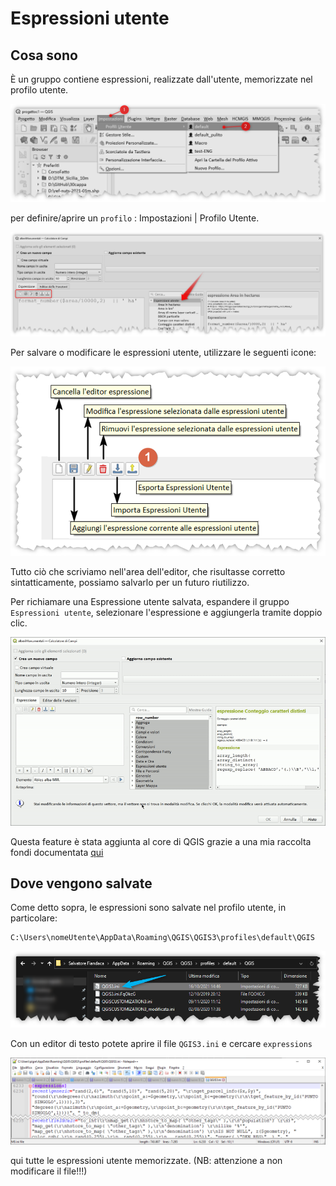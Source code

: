 # Espressioni utente

## Cosa sono

È un gruppo contiene espressioni, realizzate dall'utente, memorizzate nel profilo utente.

[![](../img/gruppo_expressioni_utente/img_001.png)](../img/gruppo_expressioni_utente/img_001.png)

per definire/aprire un `profilo` : Impostazioni | Profilo Utente.

[![](../img/gruppo_expressioni_utente/img_01.png)](../img/gruppo_expressioni_utente/img_01.png)

Per salvare o modificare le espressioni utente, utilizzare le seguenti icone:

![](../img/gruppo_expressioni_utente/img_02.png)

Tutto ciò che scriviamo nell'area dell'editor, che risultasse corretto sintatticamente, possiamo salvarlo per un futuro riutilizzo.

Per richiamare una Espressione utente salvata, espandere il gruppo `Espressioni utente`, selezionare l'espressione e aggiungerla tramite doppio clic.

[![](../img/gruppo_expressioni_utente/output.gif)](../img/gruppo_expressioni_utente/output.gif)

Questa feature è stata aggiunta al core di QGIS grazie a una mia raccolta fondi documentata [qui](https://pigrecoinfinito.com/2019/12/14/field-calc-di-qgis-save-expressions-crowdfunding/)

## Dove vengono salvate

Come detto sopra, le espressioni sono salvate nel profilo utente, in particolare:

```
C:\Users\nomeUtente\AppData\Roaming\QGIS\QGIS3\profiles\default\QGIS
```

[![](../img/gruppo_expressioni_utente/img_04.png)](../img/gruppo_expressioni_utente/img_04.png)

Con un editor di testo potete aprire il file `QGIS3.ini` e cercare `expressions`

[![](../img/gruppo_expressioni_utente/img_05.png)](../img/gruppo_expressioni_utente/img_05.png)

qui tutte le espressioni utente memorizzate. (NB: attenzione a non modificare il file!!!)